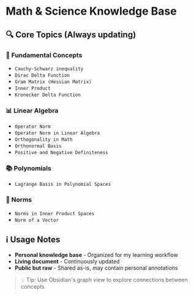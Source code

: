 
# Math & Science Knowledge Base
## 🔍 Core Topics (Always updating)

### 📐 Fundamental Concepts
- `Cauchy-Schwarz inequality`
- `Dirac Delta Function`
- `Gram Matrix (Hessian Matrix)`
- `Inner Product`
- `Kronecker Delta Function`

### 📊 Linear Algebra
- `Operator Norm`
- `Operator Norm in Linear Algebra`
- `Orthogonality in Math`
- `Orthonormal Basis`
- `Positive and Negative Definiteness`

### 📚 Polynomials
- `Lagrange Basis in Polynomial Spaces`

### 📏 Norms
- `Norms in Inner Product Spaces`
- `Norm of a Vector`

## ℹ️ Usage Notes

- **Personal knowledge base** - Organized for my learning workflow
- **Living document** - Continuously updated
- **Public but raw** - Shared as-is, may contain personal annotations

> 💡 Tip: Use Obsidian's graph view to explore connections between concepts